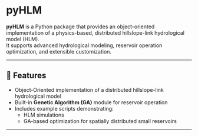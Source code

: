 # pyHLM

**pyHLM** is a Python package that provides an object-oriented implementation of a physics-based, distributed hillslope-link hydrological model (HLM).  
It supports advanced hydrological modeling, reservoir operation optimization, and extensible customization.

---

## 🔧 Features

- Object-Oriented implementation of a distributed hillslope-link hydrological model
- Built-in **Genetic Algorithm (GA)** module for reservoir operation 
- Includes example scripts demonstrating:
  - HLM simulations
  - GA-based optimization for spatially distributed small reservoirs

---
